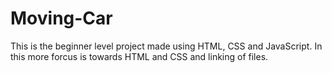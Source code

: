 # Moving-Car

This is the beginner level project made using HTML, CSS and JavaScript. In this more forcus is towards HTML and CSS and linking of files.
